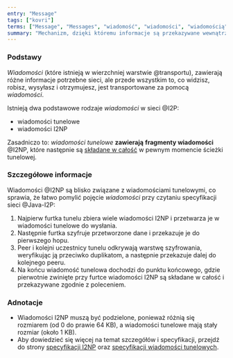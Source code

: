 ```yaml
---
entry: "Message"
tags: ["kovri"]
terms: ["Message", "Messages", "wiadomość", "wiadomości", "wiadomością", "wiadomościami", "wiadomościom", "wiadomościach"]
summary: "Mechanizm, dzięki któremu informacje są przekazywane wewnątrz sieci I2P."
---
```


### Podstawy

*Wiadomości* (które istnieją w wierzchniej warstwie @transportu), zawierają różne informacje potrzebne sieci, ale przede wszystkim to, co widzisz, robisz, wysyłasz i otrzymujesz, jest transportowane za pomocą *wiadomości*.

Istnieją dwa podstawowe rodzaje *wiadomości* w sieci @I2P:

- wiadomości tunelowe
- wiadomości I2NP

Zasadniczo to: *wiadomości tunelowe* **zawierają** **fragmenty wiadomości** @I2NP, które następnie są [składane w całość](https://geti2p.net/en/docs/tunnels/implementation) w pewnym momencie ścieżki tunelowej.

### Szczegółowe informacje

Wiadomości @I2NP są blisko związane z wiadomościami tunelowymi, co sprawia, że łatwo pomylić pojęcie *wiadomości* przy czytaniu specyfikacji sieci @Java-I2P:

>
1. Najpierw furtka tunelu zbiera wiele wiadomości I2NP i przetwarza je w wiadomości tunelowe do wysłania.
2. Następnie furtka szyfruje przetworzone dane i przekazuje je do pierwszego hopu.
3. Peer i kolejni uczestnicy tunelu odkrywają warstwę szyfrowania, weryfikując ją przeciwko duplikatom, a następnie przekazuje dalej do kolejnego peeru.
4. Na końcu wiadomość tunelowa dochodzi do punktu końcowego, gdzie pierwotnie zwinięte przy furtce wiadomości I2NP są składane w całość i przekazywane zgodnie z poleceniem.

### Adnotacje

- Wiadomości I2NP muszą być podzielone, ponieważ różnią się rozmiarem (od 0 do prawie 64 KB), a wiadomości tunelowe mają stały rozmiar (około 1 KB).
- Aby dowiedzieć się więcej na temat szczegółów i specyfikacji, przejdź do strony [specyfikacji I2NP](https://geti2p.net/spec/i2np) oraz [specyfikacji wiadomości tunelowych](https://geti2p.net/spec/tunnel-message).
